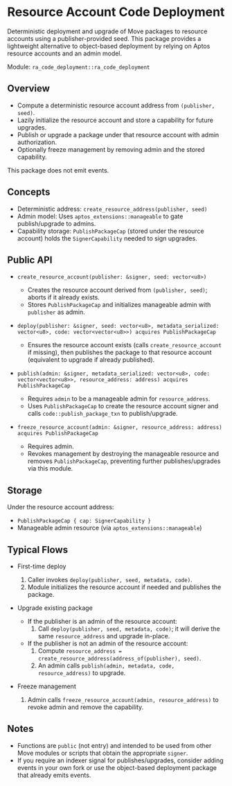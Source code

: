 # Resource Account Code Deployment

Deterministic deployment and upgrade of Move packages to resource accounts using a publisher-provided seed. This package provides a lightweight alternative to object-based deployment by relying on Aptos resource accounts and an admin model.

Module: `ra_code_deployment::ra_code_deployment`

## Overview

- Compute a deterministic resource account address from `(publisher, seed)`.
- Lazily initialize the resource account and store a capability for future upgrades.
- Publish or upgrade a package under that resource account with admin authorization.
- Optionally freeze management by removing admin and the stored capability.

This package does not emit events.

## Concepts

- Deterministic address: `create_resource_address(publisher, seed)`
- Admin model: Uses `aptos_extensions::manageable` to gate publish/upgrade to admins.
- Capability storage: `PublishPackageCap` (stored under the resource account) holds the `SignerCapability` needed to sign upgrades.

## Public API

- `create_resource_account(publisher: &signer, seed: vector<u8>)`
  - Creates the resource account derived from `(publisher, seed)`; aborts if it already exists.
  - Stores `PublishPackageCap` and initializes manageable admin with `publisher` as admin.

- `deploy(publisher: &signer, seed: vector<u8>, metadata_serialized: vector<u8>, code: vector<vector<u8>>) acquires PublishPackageCap`
  - Ensures the resource account exists (calls `create_resource_account` if missing), then publishes the package to that resource account (equivalent to upgrade if already published).

- `publish(admin: &signer, metadata_serialized: vector<u8>, code: vector<vector<u8>>, resource_address: address) acquires PublishPackageCap`
  - Requires `admin` to be a manageable admin for `resource_address`.
  - Uses `PublishPackageCap` to create the resource account signer and calls `code::publish_package_txn` to publish/upgrade.

- `freeze_resource_account(admin: &signer, resource_address: address) acquires PublishPackageCap`
  - Requires admin.
  - Revokes management by destroying the manageable resource and removes `PublishPackageCap`, preventing further publishes/upgrades via this module.

## Storage

Under the resource account address:
- `PublishPackageCap { cap: SignerCapability }`
- Manageable admin resource (via `aptos_extensions::manageable`)

## Typical Flows

- First-time deploy
  1) Caller invokes `deploy(publisher, seed, metadata, code)`.
  2) Module initializes the resource account if needed and publishes the package.

- Upgrade existing package
  - If the publisher is an admin of the resource account:
    1) Call `deploy(publisher, seed, metadata, code)`; it will derive the same `resource_address` and upgrade in-place.
  - If the publisher is not an admin of the resource account:
    1) Compute `resource_address = create_resource_address(address_of(publisher), seed)`.
    2) An admin calls `publish(admin, metadata, code, resource_address)` to upgrade.

- Freeze management
  1) Admin calls `freeze_resource_account(admin, resource_address)` to revoke admin and remove the capability.

## Notes

- Functions are `public` (not entry) and intended to be used from other Move modules or scripts that obtain the appropriate `signer`.
- If you require an indexer signal for publishes/upgrades, consider adding events in your own fork or use the object-based deployment package that already emits events.
